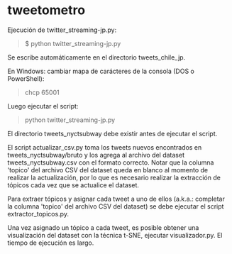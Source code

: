 # tweetometro

Ejecución de twitter_streaming-jp.py:

> $ python twitter_streaming-jp.py

Se escribe automáticamente en el directorio tweets_chile_jp.

En Windows: cambiar mapa de carácteres de la consola (DOS o PowerShell):

> chcp 65001

Luego ejecutar el script:

> python twitter\_streaming-jp.py

El directorio tweets\_nyctsubway debe existir antes de ejecutar el script.

El script actualizar\_csv.py toma los tweets nuevos encontrados en tweets\_nyctsubway/bruto y los agrega al archivo del dataset tweets\_nyctsubway.csv con el formato correcto. Notar que la columna 'topico' del archivo CSV del dataset queda en blanco al momento de realizar la actualización, por lo que es necesario realizar la extracción de tópicos cada vez que se actualice el dataset.

Para extraer tópicos y asignar cada tweet a uno de ellos (a.k.a.: completar la columna 'topico' del archivo CSV del dataset) se debe ejecutar el script extractor\_topicos.py.

Una vez asignado un tópico a cada tweet, es posible obtener una visualización del dataset con la técnica t-SNE, ejecutar visualizador.py. El tiempo de ejecución es largo.
